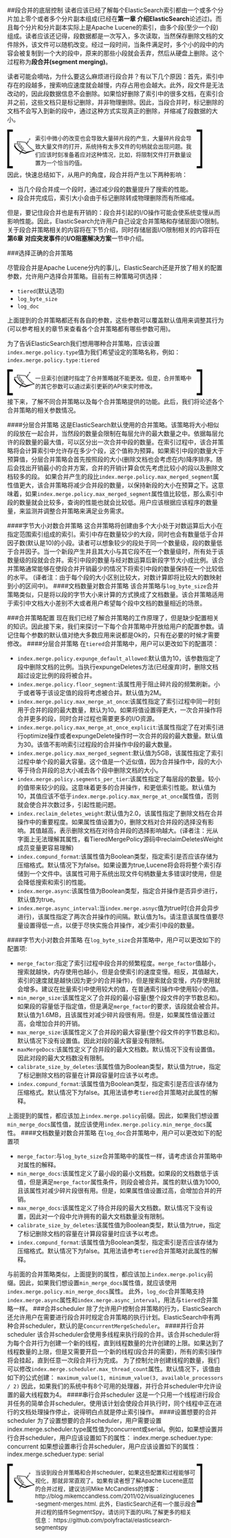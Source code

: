 ##段合并的底层控制
读者应该已经了解每个ElasticSearch索引都由一个或多个分片加上零个或者多个分片副本组成(已经在<b>第一章 介绍ElasticSearch</b>论述过)。而且每个分片和分片副本实际上是Apache Lucene的索引，由多个段(至少一个段)组成。读者应该还记得，段数据都是一次写入，多次读取，当然保存删除文档的文件除外，该文件可以随机改变。经过一段时间，当条件满足时，多个小的段中的内容会被复制到一个大的段中，原来的那些小段就会丢弃，然后从硬盘上删除。这个过程称为<b>段合并(segment merging)</b>。

读者可能会嘀咕，为什么要这么麻烦进行段合并？有以下几个原因：首先，索引中存在的段越多，搜索响应速度就会越慢，内存占用也会越大。此外，段文件是无法改动的，因此段数据信息不会删除。如果恰好删除了索引中的很多文档，在索引合并之前，这些文档只是标记删除，并非物理删除。因此，当段合并时，标记删除的文档不会写入到新的段中，通过这种方式实现真正的删除，并缩减了段数据的大小。

<!-- note structure -->
<div style="height:80px;width:90%;position:relative;">
<div style="width:13px;height:100%; background:black; position:absolute;padding:5px 0 5px 0;">
<img src="../notes/lm.png" height="100%" width="13px"/>
</div>
<div style="width:51px;height:100%;position:absolute; left:13px; text-align:center; font-size:0;">
<img src="../notes/pixel.gif" style="height:100%; width:1px; vertical-align:middle;"/>
<img src="../notes/note.png" style="vertical-align:middle;"/>
</div>
<div style="height:100%;position:absolute;left:65px;right:13px;">
<p style="font-size:13px;margin-top:10px;">
索引中微小的改变也会导致大量碎片段的产生，大量碎片段会导致大量文件的打开，系统持有太多文件的句柄就会出现问题。我们应该时刻准备着应对这种情况，比如，将限制文件打开数量设置为一个恰当的值。
</p>
</div>
<div style="width:13px;height:100%;background:black;position:absolute;right:0px;padding:5px 0 5px 0;">
<img src="../notes/rm.png" height="100%" width="13px"/>
</div>
</div>  <!-- end of note structure -->

因此，快速总结如下，从用户的角度，段合并将产生以下两种影响：
* 当几个段合并成一个段时，通过减少段的数量提升了搜索的性能。
* 段合并完成后，索引大小会由于标记删除转成物理删除而有所缩减。

但是，要记住段合并也是有开销的：段合并引起的I/O操作可能会使系统变慢从而影响性能。因此，ElasticSearch允许用户自己设定合并策略和存储层面I/O限制。关于段合并策略相关的内容将在下节介绍，同时存储层面I/O限制相关的内容将在<b>第6章 对应突发事件</b>的<b>I/O阻塞解决方案</b>一节中介绍。

###选择正确的合并策略

尽管段合并是Apache Lucene分内的事儿，ElasticSearch还是开放了相关的配置参数，允许用户选择合并策略。目前有三种策略可供选择：
* `tiered`(默认选项)
* `log_byte_size`
* `log_doc`

上面提到的合并策略都还有各自的参数，这些参数可以覆盖默认值用来调整其行为(可以参考相关的章节来查看各个合并策略都有哪些参数可用)。

为了告诉ElasticSearch我们想用哪种合并策略，应该设置`index.merge.policy.type`值为我们希望设定的策略名称，例如：
`index.merge.policy.type:tiered`

<!-- note structure -->
<div style="height:50px;width:90%;position:relative;">
<div style="width:13px;height:100%; background:black; position:absolute;padding:5px 0 5px 0;">
<img src="../notes/lm.png" height="100%" width="13px"/>
</div>
<div style="width:51px;height:100%;position:absolute; left:13px; text-align:center; font-size:0;">
<img src="../notes/pixel.gif" style="height:100%; width:1px; vertical-align:middle;"/>
<img src="../notes/note.png" style="vertical-align:middle;"/>
</div>
<div style="height:100%;position:absolute;left:65px;right:13px;">
<p style="font-size:13px;margin-top:10px;">
一旦索引创建时指定了合并策略就不能更改。但是，合并策略中的其它参数可以通过索引更新的API来实时修改。
</p>
</div>
<div style="width:13px;height:100%;background:black;position:absolute;right:0px;padding:5px 0 5px 0;">
<img src="../notes/rm.png" height="100%" width="13px"/>
</div>
</div>  <!-- end of note structure -->

接下来，了解不同合并策略以及每个合并策略提供的功能。此后，我们将论述各个合并策略的相关参数情况。

####分层合并策略
这是ElasticSearch默认使用的合并策略。该策略将大小相似的段放在一起合并，当然段的数量会限制在每层允许的最大数量之中。依据每层允许的段数量的最大值，可以区分出一次合并中段的数量。在索引过程中，该合并策略将会计算索引中允许存在多少个段，这个值称为预算。如果索引中段的数量大于预算值，分层合并策略会首先按照段的大小(删除文档也会考虑在内)降序排序。随后会找出开销最小的合并方案，合并的开销计算会优先考虑比较小的段以及删除文档较多的段。
如果合并产生的段比`index.merge.policy.max_merged_segment`属性值更大，该合并策略将减少合并段的数量，以保持新段的大小在预算之下。这意味着，如果`index.merge.policy.max_merged_segment`属性值比较低，那么索引中段的数量就会比较多，查询的性能也就会比较低。用户应该根据应该程序的数量量，来监测并调整合并策略来满足业务需求。

####字节大小对数合并策略
这合并策略将创建由多个大小处于对数运算后大小在指定范围索引组成的索引。索引中存在数量较少的大段，同时也会有数量低于合并因子数(默认是10)的小段。读者可以想象较少的段处于同一个数量级，段的数量低于合并因子。当一个新段产生并且其大小与其它段不在一个数量级时，所有处于该数量级的段就会合并。索引中段的数量与经对数运算后新段字节大小成比例。该合并策略通常能够在使段合并开销最少的情况下将索引中段的数量保持在一个比较低的水平。
(译者注：由于每个段的大小区别比较大，对数计算即将比较大的数映射到小的区间中)。
####文档数量对数合并策略
该合并策略与`log_byte_size`合并策略类似，只是将以段的字节大小来计算的方式换成了文档数量。该合并策略适用于索引中文档大小差别不大或者用户希望每个段中文档的数量相近的场景。

###合并策略配置
现在我们已经了解合并策略的工作原理了，但是缺少配置相关的知识。因此接下来，我们来探讨一下每个合并策略中开放给用户的配置参数。请记住每个参数的默认值对绝大多数应用来说都是Ok的，只有在必要的时候才需要修改。
####分层合并策略
在`tiered`合并策略中，用户可以更改如下的配置项：
* `index.merge.policy.expunge_default_allowed`:默认值为10，该参数指定了段中删除文档的比例。当执行expungeDeletes方法(已经废弃)时，删除文档超过设定比例的段将被合并。
* `index.merge.policy.floor_segment`:该属性用于阻止碎片段的频繁刷新。小于或者等于该设定值的段将考虑被合并。默认值为2M。
* `index.merge.policy.max_merge_at_once`:该属性指定了索引过程中同一时刻用于合并的段的最大数量，默认为10。如果将值设置得更大，一次合并操作将合并更多的段，同时合并过程也需要更多的I/O资源。
* `index.merge.policy.max_merge_at_once_explicit`:该属性指定了在对索引进行optimize操作或者expungeDelete操作时一次合并的段的最大数量。默认值为30。该值不影响索引过程段的合并操作中段的最大数量。
* `index.merge.policy.max_merged_segment`:默认值为5GB，该属性指定了索引过程中单个段的最大容量。这个值是一个近似值，因为合并操作中，段的大小等于待合并段的总大小减去各个段中删除文档的大小。
* `index.merge.policy.segments_per_tier`:该属性指定了每层段的数量。较小的值带来较少的段。这意味着更多的合并操作，和更低索引性能。默认值为10，其值应该不低于`index.merge.policy.max_merge_at_once`属性值，否则就会使合并次数过多，引起性能问题。
* `index.reclaim_deletes_weight`:默认值为2.0，该属性指定了删除文档在合并操作中的重要程度。如果属性值设置为0，删除文档对合并段的选择没有影响。其值越高，表示删除文档在对待合并段的选择影响越大。(译者注：光从字面上无法理解其属性，看TieredMergePolicy源码中reclaimDeletesWeight成员变量更容易理解)
* `index.compund_format`:该属性值为Boolean类型，指定索引是否应该存储为压缩格式。默认情况下为false。如果设置为true,Lucene将会将将整个索引存储到一个文件中。该属性可用于系统出现文件句柄数量太多错误时使用，但是会降低搜索和索引的性能。
* `index.merge.async`:该属性值为Boolean类型，指定合并操作是否异步进行，默认值为true。
* `index.merge.async_interval`:当`index.merge.asnyc`值为true时(合并会异步进行)，该属性指定了两次合并操作的间隔。默认值为1s。请注意该属性值要尽量设置得低一点，以便于尽快实施合并操作，减少索引中段的数量。

####字节大小对数合并策略
在`log_byte_size`合并策略中，用户可以更改如下的配置项:
* `merge_factor`:指定了索引过程中段合并的频繁程度。`merge_factor`值越小，搜索就越快，内存使用也越小，但是会使索引的速度变慢。相反，其值越大，索引的速度就是越快(因为更少的合并操作)，但是搜索就会变慢，内存使用就会增多。建议在批量索引中使用较大的值，在普通索引操作中使用较小的值。
* `min_merge_size`:该属性定义了合并段的最小容量(整个段文件的字节数总和)。如果段的容量低于指定值，但是满足`merge_factor`的要求，该段就会被合并。默认值为1.6MB，且该属性对减少碎片段很有用。但是，如果属性值设置过高，会增加合并的开销。
* `max_merge_size`:该属性定义了合并段的最大容量(整个段文件的字节数总和)。默认情况下没有设置值。因此对段的最大容量没有限制。
* `maxMergeDocs`:该属性定义了合并段的最大文档数。默认情况下没有设置值。因此对段的最大文档数没有限制。
* `calibrate_size_by_deletes`:该属性值为Boolean类型，默认值为true，指定了标记删除文档的容量在计算段容量时应该予以考虑。
* `index.compund_format`:该属性值为Boolean类型，指定索引是否应该存储为压缩格式。默认情况下为false。其用法请参考`tiered`合并策略对此属性的解释。

上面提到的属性，都应该加上`index.merge.policy`前缀。因此，如果我们想设置`min_merge_docs`属性值，就应该使用`index.merge.policy.min_merge_docs`属性。
####文档数量对数合并策略
在`log_doc`合并策略中，用户可以更改如下的配置项
* `merge_factor`:与`log_byte_size`合并策略中的属性一样，请考虑该合并策略中对属性的解释。
* `min_merge_docs`:该属性定义了最小段的最小文档数。如果段的文档数低于该值，但是满足`merge_factor`属性条件，则段会被合并。属性的默认值为1000,且该属性对减少碎片段很有用。但是，如果属性值设置过高，会增加合并的开销。
* `max_merge_docs`:该属性定义了待合并段的最大文档数。默认情况下没有设置，因此对一个段中允许拥有的最大文档数量没有限制。
* `calibrate_size_by_deletes`:该属性值为Boolean类型，默认值为true，指定了标记删除文档的容量在计算段容量时应该予以考虑。
* `index.compund_format`:该属性值为Boolean类型，指定索引是否应该存储为压缩格式。默认情况下为false。其用法请参考`tiered`合并策略对此属性的解释。

与前面的合并策略类似，上面提到的属性，都应该加上`index.merge.policy`前缀。因此，如果我们想设置`min_merge_docs`属性值，就应该使用`index.merge.policy.min_merge_docs`属性。
此外，`log_doc`合并策略支持`index.merge.async`属性和`index.merge.async_interval`，用法与`tiered`合并策略一样。
###合并scheduler
除了允许用户控制合并策略的行为，ElasticSearch还允许用户在需要进行段合并时规定合并策略的执行计划。ElasticSearch中有两种合并scheduler，默认的是`ConcurrentMergeScheduler`。
####并行合并scheduler
该合并scheduler会使用多线程来执行段的合并。该合并scheduler将为每个合并行为创建一个新的线程，直到线程数量的允许创建的上限。如果达到了线程数量的上限，但是又需要开启一个新的线程(段合并的需要)，所有的索引操作将会挂起，直到任意一次段合并行为完成。
为了控制允许创建线程的数量，我们可以修改`index.merge.scheduler.max_thread_count`属性。默认情况下，该值由如下的公式创建：
`maximum_value(1, minimum_value(3, available_processors / 2)`
因此，如果我们的系统中有8个可用的处理器，并行合并scheduler中允许设置的最大线程数为4。
####串行合并scheduler
这是一个只用一个线程进行段合并任务的简单合并scheduler。使用该计划会使段合并执行时，同个线程中正在进行的文档处理操作停止，说得明白点就是停止索引操作。
####设置想要的合并scheduler
为了设置想要的合并scheduler，用户需要设置index.merge.scheduler.type属性值为concurrent或serial。例如，如果想设置并行合并scheduler，用户应该设置如下的属性：
index.merge.scheduer.type: concurrent
如果想设置串行合并scheduler，用户应该设置如下的属性：
index.merge.scheduer.type: serial

<!-- note structure -->
<div style="height:80px;width:90%;position:relative;">
<div style="width:13px;height:100%; background:black; position:absolute;padding:5px 0 5px 0;">
<img src="../notes/lm.png" height="100%" width="13px"/>
</div>
<div style="width:51px;height:100%;position:absolute; left:13px; text-align:center; font-size:0;">
<img src="../notes/pixel.gif" style="height:100%; width:1px; vertical-align:middle;"/>
<img src="../notes/note.png" style="vertical-align:middle;"/>
</div>
<div style="height:100%;position:absolute;left:65px;right:13px;">
<p style="font-size:13px;margin-top:10px;">
当谈到段合并策略和合并scheduler，如果这些配置和过程能够可视化，那就非常直观了。如果有读者想了解Apache Lucene底层的合并过程，建议访问Mike McCandless的博客： http://blog.mikemccandless.com/2011/02/visualizinglucenes-segment-merges.html. 此外，ElasticSearch还有一个展示段合并过程的插件SegmentSpy。请访问下面的URL了解更多的相关信息：
https://github.com/polyfractal/elasticsearch-segmentspy
</p>
</div>
<div style="width:13px;height:100%;background:black;position:absolute;right:0px;padding:5px 0 5px 0;">
<img src="../notes/rm.png" height="100%" width="13px"/>
</div>
</div>  <!-- end of note structure -->
